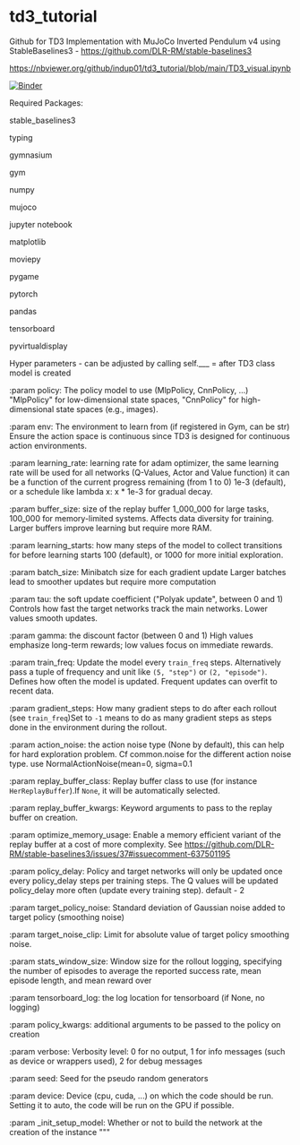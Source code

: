 # td3_tutorial  
Github for TD3 Implementation with MuJoCo Inverted Pendulum v4 using StableBaselines3 - https://github.com/DLR-RM/stable-baselines3

https://nbviewer.org/github/indup01/td3_tutorial/blob/main/TD3_visual.ipynb

[![Binder](https://mybinder.org/badge_logo.svg)](https://mybinder.org/v2/git/https%3A%2F%2Fgithub.com%2Findup01%2Ftd3_tutorial/main?labpath=%2FTD3_visual.ipynb)

Required Packages:

stable_baselines3 

typing

gymnasium

gym

numpy

mujoco

jupyter notebook

matplotlib

moviepy

pygame

pytorch

pandas

tensorboard

pyvirtualdisplay

Hyper parameters - can be adjusted by calling self.___ =  after TD3 class model is created

:param policy: The policy model to use (MlpPolicy, CnnPolicy, ...)
 "MlpPolicy" for low-dimensional state spaces, "CnnPolicy" for high-dimensional state spaces (e.g., images).

:param env: The environment to learn from (if registered in Gym, can be str)
Ensure the action space is continuous since TD3 is designed for continuous action environments.

:param learning_rate: learning rate for adam optimizer, the same learning rate will be used for all networks (Q-Values, Actor and Value function) it can be a function of the current progress remaining (from 1 to 0)
1e-3 (default), or a schedule like lambda x: x * 1e-3 for gradual decay.

:param buffer_size: size of the replay buffer
1_000_000 for large tasks, 100_000 for memory-limited systems.
Affects data diversity for training. Larger buffers improve learning but require more RAM.

:param learning_starts: how many steps of the model to collect transitions for before learning starts
100 (default), or 1000 for more initial exploration.

:param batch_size: Minibatch size for each gradient update
Larger batches lead to smoother updates but require more computation

:param tau: the soft update coefficient ("Polyak update", between 0 and 1)
Controls how fast the target networks track the main networks. Lower values smooth updates.

:param gamma: the discount factor (between 0 and 1)
High values emphasize long-term rewards; low values focus on immediate rewards.

:param train_freq: Update the model every ``train_freq`` steps. Alternatively pass a tuple of frequency and unit like ``(5, "step")`` or ``(2, "episode")``.
Defines how often the model is updated. Frequent updates can overfit to recent data.

:param gradient_steps: How many gradient steps to do after each rollout (see ``train_freq``)Set to ``-1`` means to do as many gradient steps as steps done in the environment during the rollout.
    
:param action_noise: the action noise type (None by default), this can help for hard exploration problem. Cf common.noise for the different action noise type.
use NormalActionNoise(mean=0, sigma=0.1

:param replay_buffer_class: Replay buffer class to use (for instance ``HerReplayBuffer``).If ``None``, it will be automatically selected.

:param replay_buffer_kwargs: Keyword arguments to pass to the replay buffer on creation.

:param optimize_memory_usage: Enable a memory efficient variant of the replay buffer at a cost of more complexity.
See https://github.com/DLR-RM/stable-baselines3/issues/37#issuecomment-637501195

:param policy_delay: Policy and target networks will only be updated once every policy_delay steps per training steps. The Q values will be updated policy_delay more often (update every training step).
default - 2

:param target_policy_noise: Standard deviation of Gaussian noise added to target policy (smoothing noise)

:param target_noise_clip: Limit for absolute value of target policy smoothing noise.

:param stats_window_size: Window size for the rollout logging, specifying the number of episodes to average the reported success rate, mean episode length, and mean reward over

:param tensorboard_log: the log location for tensorboard (if None, no logging)

:param policy_kwargs: additional arguments to be passed to the policy on creation

:param verbose: Verbosity level: 0 for no output, 1 for info messages (such as device or wrappers used), 2 for debug messages

:param seed: Seed for the pseudo random generators

:param device: Device (cpu, cuda, ...) on which the code should be run. Setting it to auto, the code will be run on the GPU if possible.

:param _init_setup_model: Whether or not to build the network at the creation of the instance
"""
